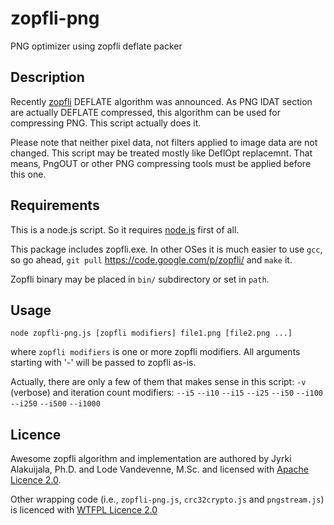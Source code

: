 zopfli-png
==========

PNG optimizer using zopfli deflate packer

Description
-----------

Recently [zopfli](https://code.google.com/p/zopfli/) DEFLATE algorithm was announced. As PNG IDAT section are actually DEFLATE compressed, this algorithm can be used for compressing PNG. This script actually does it.

Please note that neither pixel data, not filters applied to image data are not changed. This script may be treated mostly like DeflOpt replacemnt. That means, PngOUT or other PNG compressing tools must be applied before this one.

Requirements
------------

This is a node.js script. So it requires [node.js](http://nodejs.org/) first of all.

This package includes zopfli.exe. In other OSes it is much easier to use `gcc`, so go ahead, `git pull` https://code.google.com/p/zopfli/ and `make` it.

Zopfli binary may be placed in `bin/` subdirectory or set in `path`.

Usage
-----

`node zopfli-png.js [zopfli modifiers] file1.png [file2.png ...]`

where `zopfli modifiers` is one or more zopfli modifiers. All arguments starting with '-' will be passed to zopfli as-is.

Actually, there are only a few of them that makes sense in this script: `-v` (verbose) and iteration count modifiers: 
`--i5`
`--i10`
`--i15`
`--i25`
`--i50`
`--i100`
`--i250`
`--i500`
`--i1000`

Licence
-------

Awesome zopfli algorithm and implementation are authored by Jyrki Alakuijala, Ph.D. and Lode Vandevenne, M.Sc. and licensed with [Apache Licence 2.0](http://www.apache.org/licenses/LICENSE-2.0).

Other wrapping code (i.e., `zopfli-png.js`, `crc32crypto.js` and `pngstream.js`) is licenced with [WTFPL Licence 2.0](http://www.wtfpl.net/txt/copying/)
